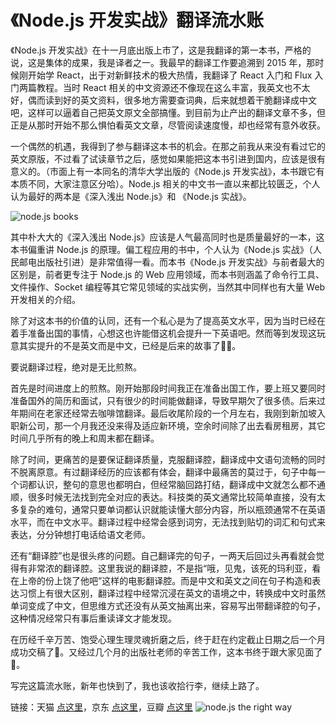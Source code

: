 # 《Node.js 开发实战》翻译流水账

《Node.js 开发实战》在十一月底出版上市了，这是我翻译的第一本书，严格的说，这是集体的成果，我是译者之一。我最早的翻译工作要追溯到 2015 年，那时候刚开始学 React，出于对新鲜技术的极大热情，我翻译了 React 入门和 Flux 入门两篇教程。当时 React 相关的中文资源还不像现在这么丰富，我英文也不太好，偶而读到好的英文资料，很多地方需要查词典，后来就想着干脆翻译成中文吧，这样可以逼着自己把英文原文全部搞懂。到目前为止产出的翻译文章不多，但正是从那时开始不那么惧怕看英文文章，尽管阅读速度慢，却也经常有意外收获。

一个偶然的机遇，我得到了参与翻译这本书的机会。在那之前我从来没有看过它的英文原版，不过看了试读章节之后，感觉如果能把这本书引进到国内，应该是很有意义的。（市面上有一本同名的清华大学出版的《Node.js 开发实战》，本书跟它有本质不同，大家注意区分哈）。Node.js 相关的中文书一直以来都比较匮乏，个人认为最好的两本是《深入浅出 Node.js》和 《Node.js 实战》。


![node.js books](https://raw.githubusercontent.com/meikidd/blog/master/images/nodejs-books.jpg)


其中朴大大的《深入浅出 Node.js》应该是人气最高同时也是质量最好的一本，这本书偏重讲 Node.js 的原理。偏工程应用的书中，个人认为《Node.js 实战》（人民邮电出版社引进）是非常值得一看。而本书《Node.js 开发实战》与前者最大的区别是，前者更专注于 Node.js 的 Web 应用领域，而本书则涵盖了命令行工具、文件操作、Socket 编程等其它常见领域的实战实例，当然其中同样也有大量 Web 开发相关的介绍。

除了对这本书的价值的认同，还有一个私心是为了提高英文水平，因为当时已经在着手准备出国的事情，心想这也许能借这机会提升一下英语吧。然而等到发现这玩意其实提升的不是英文而是中文，已经是后来的故事了🤦🏻‍。

要说翻译过程，绝对是无比煎熬。

首先是时间进度上的煎熬。刚开始那段时间我正在准备出国工作，要上班又要同时准备国外的简历和面试，只有很少的时间能做翻译，导致早期欠了很多债。后来过年期间在老家还经常去咖啡馆翻译。最后收尾阶段的一个月左右，我刚到新加坡入职新公司，那一个月我还没来得及适应新环境，空余时间除了出去看房租房，其它时间几乎所有的晚上和周末都在翻译。

除了时间，更痛苦的是要保证翻译质量，克服翻译腔，翻译成中文语句流畅的同时不脱离原意。有过翻译经历的应该都有体会，翻译中最痛苦的莫过于，句子中每一个词都认识，整句的意思也都明白，但经常脑回路打结，翻译成中文就怎么都不通顺，很多时候无法找到完全对应的表达。科技类的英文通常比较简单直接，没有太多复杂的难句，通常只要单词都认识就能读懂大部分内容，所以瓶颈通常不在英语水平，而在中文水平。翻译过程中经常会感到词穷，无法找到贴切的词汇和句式来表达，分分钟想打电话给语文老师。

还有“翻译腔”也是很头疼的问题。自己翻译完的句子，一两天后回过头再看就会觉得有非常浓的翻译腔。这里我说的翻译腔，不是指“哦，见鬼，该死的玛利亚，看在上帝的份上饶了他吧”这样的电影翻译腔。而是中文和英文之间在句子构造和表达习惯上有很大区别，翻译过程中经常沉浸在英文的语境之中，转换成中文时虽然单词变成了中文，但思维方式还没有从英文抽离出来，容易写出带翻译腔的句子，这种情况经常只有事后重读译文才能发现。

在历经千辛万苦、饱受心理生理灵魂折磨之后，终于赶在约定截止日期之后一个月成功交稿了🤣。又经过几个月的出版社老师的辛苦工作，这本书终于跟大家见面了🎉。

写完这篇流水账，新年也快到了，我也该收拾行李，继续上路了。

链接：天猫 [点这里](https://detail.tmall.com/item.htm?id=582316476099)，京东 [点这里](https://item.jd.com/12460185.html)，豆瓣 [点这里](https://book.douban.com/subject/30373587/)
![node.js the right way](https://raw.githubusercontent.com/meikidd/blog/master/images/nodejs-the-right-way.png)

